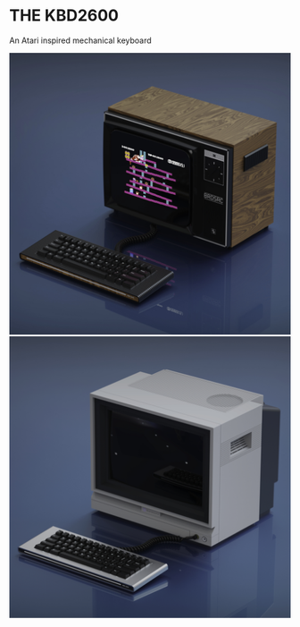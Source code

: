 # THE KBD2600

An Atari inspired mechanical keyboard

![KBD2600 Thumbnail 1](/RENDERS/Thumbnail.jpg)
![KBD2600 Thumbnail 2](/RENDERS/Thumbnail2.jpg)
